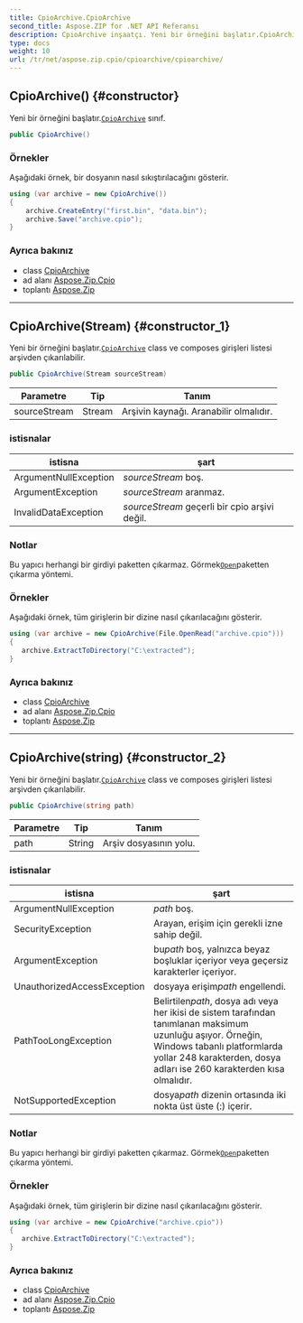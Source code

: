```yaml
---
title: CpioArchive.CpioArchive
second_title: Aspose.ZIP for .NET API Referansı
description: CpioArchive inşaatçı. Yeni bir örneğini başlatır.CpioArchive sınıf.
type: docs
weight: 10
url: /tr/net/aspose.zip.cpio/cpioarchive/cpioarchive/
---
```

## CpioArchive() {#constructor}

Yeni bir örneğini başlatır.[`CpioArchive`](../) sınıf.

```csharp
public CpioArchive()
```

### Örnekler

Aşağıdaki örnek, bir dosyanın nasıl sıkıştırılacağını gösterir.

```csharp
using (var archive = new CpioArchive())
{
    archive.CreateEntry("first.bin", "data.bin");
    archive.Save("archive.cpio");
}
```

### Ayrıca bakınız

* class [CpioArchive](../)
* ad alanı [Aspose.Zip.Cpio](../../cpioarchive/)
* toplantı [Aspose.Zip](../../../)

---

## CpioArchive(Stream) {#constructor_1}

Yeni bir örneğini başlatır.[`CpioArchive`](../) class ve composes girişleri listesi arşivden çıkarılabilir.

```csharp
public CpioArchive(Stream sourceStream)
```

| Parametre | Tip | Tanım |
| --- | --- | --- |
| sourceStream | Stream | Arşivin kaynağı. Aranabilir olmalıdır. |

### istisnalar

| istisna | şart |
| --- | --- |
| ArgumentNullException | *sourceStream* boş. |
| ArgumentException | *sourceStream* aranmaz. |
| InvalidDataException | *sourceStream* geçerli bir cpio arşivi değil. |

### Notlar

Bu yapıcı herhangi bir girdiyi paketten çıkarmaz. Görmek[`Open`](../../cpioentry/open/)paketten çıkarma yöntemi.

### Örnekler

Aşağıdaki örnek, tüm girişlerin bir dizine nasıl çıkarılacağını gösterir.

```csharp
using (var archive = new CpioArchive(File.OpenRead("archive.cpio")))
{ 
   archive.ExtractToDirectory("C:\extracted");
}
```

### Ayrıca bakınız

* class [CpioArchive](../)
* ad alanı [Aspose.Zip.Cpio](../../cpioarchive/)
* toplantı [Aspose.Zip](../../../)

---

## CpioArchive(string) {#constructor_2}

Yeni bir örneğini başlatır.[`CpioArchive`](../) class ve composes girişleri listesi arşivden çıkarılabilir.

```csharp
public CpioArchive(string path)
```

| Parametre | Tip | Tanım |
| --- | --- | --- |
| path | String | Arşiv dosyasının yolu. |

### istisnalar

| istisna | şart |
| --- | --- |
| ArgumentNullException | *path* boş. |
| SecurityException | Arayan, erişim için gerekli izne sahip değil. |
| ArgumentException | bu*path* boş, yalnızca beyaz boşluklar içeriyor veya geçersiz karakterler içeriyor. |
| UnauthorizedAccessException | dosyaya erişim*path* engellendi. |
| PathTooLongException | Belirtilen*path*, dosya adı veya her ikisi de sistem tarafından tanımlanan maksimum uzunluğu aşıyor. Örneğin, Windows tabanlı platformlarda yollar 248 karakterden, dosya adları ise 260 karakterden kısa olmalıdır. |
| NotSupportedException | dosya*path* dizenin ortasında iki nokta üst üste (:) içerir. |

### Notlar

Bu yapıcı herhangi bir girdiyi paketten çıkarmaz. Görmek[`Open`](../../cpioentry/open/)paketten çıkarma yöntemi.

### Örnekler

Aşağıdaki örnek, tüm girişlerin bir dizine nasıl çıkarılacağını gösterir.

```csharp
using (var archive = new CpioArchive("archive.cpio")) 
{ 
   archive.ExtractToDirectory("C:\extracted");
}
```

### Ayrıca bakınız

* class [CpioArchive](../)
* ad alanı [Aspose.Zip.Cpio](../../cpioarchive/)
* toplantı [Aspose.Zip](../../../)


